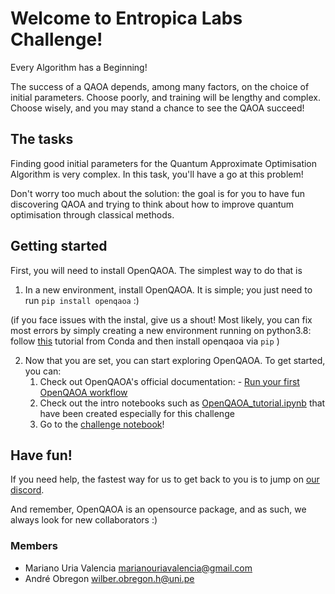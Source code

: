 # Welcome to Entropica Labs Challenge!

Every Algorithm has a Beginning!

The success of a QAOA depends, among many factors, on the choice of initial parameters. Choose poorly, and training will be lengthy and complex. Choose wisely, and you may stand a chance to see the QAOA succeed!

## The tasks

Finding good initial parameters for the Quantum Approximate Optimisation Algorithm is very complex. In this task, you'll have a go at this problem!

Don't worry too much about the solution: the goal is for you to have fun discovering QAOA and trying to think about how to improve quantum optimisation through classical methods.

## Getting started

First, you will need to install OpenQAOA. The simplest way to do that is

1. In a new environment, install OpenQAOA. It is simple; you just need to run `pip install openqaoa` :)

(if you face issues with the instal, give us a shout! Most likely, you can fix most errors by simply creating a new environment running on python3.8: follow [this](https://conda.io/projects/conda/en/latest/user-guide/tasks/manage-environments.html#creating-an-environment-with-commands) tutorial from Conda and then install openqaoa via `pip` )

2. Now that you are set, you can start exploring OpenQAOA. To get started, you can:
    1. Check out OpenQAOA's official documentation: - [Run your first OpenQAOA workflow](https://el-openqaoa.readthedocs.io/en/latest/notebooks/1_workflows_example.html)
    2. Check out the intro notebooks such as [OpenQAOA_tutorial.ipynb](./OpenQAOA_tutorial.ipynb) that have been created especially for this challenge
    3. Go to the [challenge notebook](./Challenge_notebook.ipynb)!

## Have fun!

If you need help, the fastest way for us to get back to you is to jump on [our discord](https://discord.gg/ana76wkKBd).

And remember, OpenQAOA is an opensource package, and as such, we always look for new collaborators :) 

### Members
- Mariano Uria Valencia marianouriavalencia@gmail.com
- André Obregon wilber.obregon.h@uni.pe